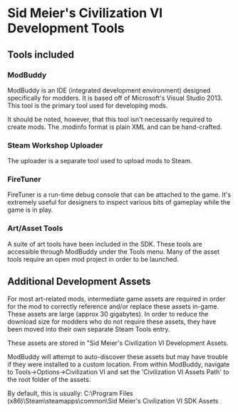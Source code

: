 # Sid Meier's Civilization VI Development Tools

## Tools included
### ModBuddy
ModBuddy is an IDE (integrated development environment) designed specifically for modders.  It is based off of Microsoft's Visual Studio 2013.  This tool is the primary tool used for developing mods.

It should be noted, however, that  this tool isn't necessarily required to create mods.  The .modinfo format is plain XML and can be hand-crafted.

### Steam Workshop Uploader
The uploader is a separate tool used to upload mods to Steam.

### FireTuner
FireTuner is a run-time debug console that can be attached to the game.  It's extremely useful for designers to inspect various bits of gameplay while the game is in play.

### Art/Asset Tools
A suite of art tools have been included in the SDK.  These tools are accessible through ModBuddy under the Tools menu.  Many of the asset tools require an open mod project in order to be launched.

## Additional Development Assets
For most art-related mods, intermediate game assets are required in order for the mod to correctly reference and/or replace these assets in-game.  These assets are large (approx 30 gigabytes).  In order to reduce the download size for modders who do not require these assets, they have been moved into their own separate Steam Tools entry.

These assets are stored in "Sid Meier's Civilization VI Development Assets.

ModBuddy will attempt to auto-discover these assets but may have trouble if they were installed to a custom location.  From within ModBuddy, navigate to Tools->Options->Civilization VI and set the 'Civilization VI Assets Path' to the root folder of the assets.

By default, this is usually:
C:\Program Files (x86)\Steam\steamapps\common\Sid Meier's Civilization VI SDK Assets



